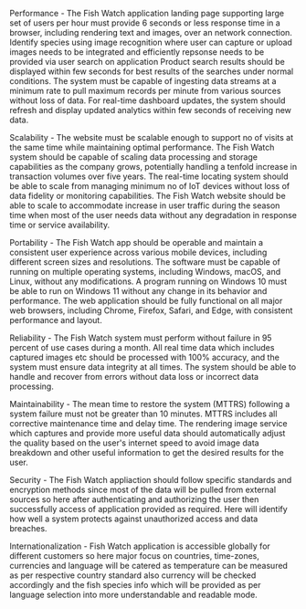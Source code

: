 Performance - The Fish Watch application landing page supporting large set of users per hour must provide 6 seconds or less response time in a browser, including rendering text and images, over an network connection.
Identify species using image recognition where user can capture or upload images needs to be integrated and efficiently repsonse needs to be provided via user search on application
Product search results should be displayed within few seconds for best results of the searches under normal conditions.
The system must be capable of ingesting data streams at a minimum rate to pull maximum records per minute from various sources without loss of data.
For real-time dashboard updates, the system should refresh and display updated analytics within few seconds of receiving new data.

Scalability - The website must be scalable enough to support no of visits at the same time while maintaining optimal performance.
The Fish Watch system should be capable of scaling data processing and storage capabilities as the company grows, potentially handling a tenfold increase in transaction volumes over five years.
The real-time locating system should be able to scale from managing minimum no of IoT devices without loss of data fidelity or monitoring capabilities.
The Fish Watch website should be able to scale to accommodate increase in user traffic during the season time when most of the user needs data without any degradation in response time or service availability.

Portability - The Fish Watch app should be operable and maintain a consistent user experience across various mobile devices, including different screen sizes and resolutions.
The software must be capable of running on multiple operating systems, including Windows, macOS, and Linux, without any modifications.
A program running on Windows 10 must be able to run on Windows 11 without any change in its behavior and performance.
The web application should be fully functional on all major web browsers, including Chrome, Firefox, Safari, and Edge, with consistent performance and layout.

Reliability - The Fish Watch system must perform without failure in 95 percent of use cases during a month.
All real time data which includes captured images etc should be processed with 100% accuracy, and the system must ensure data integrity at all times.
The system should be able to handle and recover from errors without data loss or incorrect data processing.

 Maintainability - The mean time to restore the system (MTTRS) following a system failure must not be greater than 10 minutes. MTTRS includes all corrective maintenance time and delay time.
The rendering image service which captures and provide more useful data should automatically adjust the quality based on the user's internet speed to avoid image data breakdown and other useful information to get the desired results for the user.

Security - The Fish Watch appliaction should follow specific standards and encryption methods since most of the data will be pulled from external sources so here after authenticating and authorizing the user then successfully access of application provided as required.
Here will identify how well a system protects against unauthorized access and data breaches.

Internationalization - Fish Watch application is accessible globally for different customers so here major focus on countries, time-zones, currencies and language will be catered as temperature can be measured as per respective country standard also currency will be checked accordingly and the fish species info which will be provided as per language selection into more understandable and readable mode.


